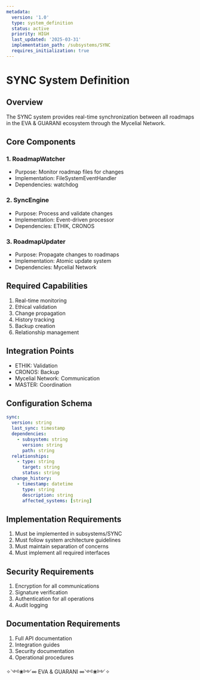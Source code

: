 ```yaml
---
metadata:
  version: '1.0'
  type: system_definition
  status: active
  priority: HIGH
  last_updated: '2025-03-31'
  implementation_path: /subsystems/SYNC
  requires_initialization: true
---
```


# SYNC System Definition

## Overview

The SYNC system provides real-time synchronization between all roadmaps in the EVA & GUARANI ecosystem through the Mycelial Network.

## Core Components

### 1. RoadmapWatcher

- Purpose: Monitor roadmap files for changes
- Implementation: FileSystemEventHandler
- Dependencies: watchdog

### 2. SyncEngine

- Purpose: Process and validate changes
- Implementation: Event-driven processor
- Dependencies: ETHIK, CRONOS

### 3. RoadmapUpdater

- Purpose: Propagate changes to roadmaps
- Implementation: Atomic update system
- Dependencies: Mycelial Network

## Required Capabilities

1. Real-time monitoring
2. Ethical validation
3. Change propagation
4. History tracking
5. Backup creation
6. Relationship management

## Integration Points

- ETHIK: Validation
- CRONOS: Backup
- Mycelial Network: Communication
- MASTER: Coordination

## Configuration Schema

```yaml
sync:
  version: string
  last_sync: timestamp
  dependencies:
    - subsystem: string
      version: string
      path: string
  relationships:
    - type: string
      target: string
      status: string
  change_history:
    - timestamp: datetime
      type: string
      description: string
      affected_systems: [string]
```

## Implementation Requirements

1. Must be implemented in subsystems/SYNC
2. Must follow system architecture guidelines
3. Must maintain separation of concerns
4. Must implement all required interfaces

## Security Requirements

1. Encryption for all communications
2. Signature verification
3. Authentication for all operations
4. Audit logging

## Documentation Requirements

1. Full API documentation
2. Integration guides
3. Security documentation
4. Operational procedures

✧༺❀༻∞ EVA & GUARANI ∞༺❀༻✧
